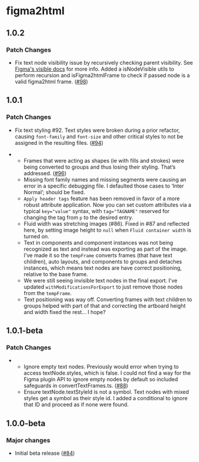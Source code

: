 # figma2html

## 1.0.2

### Patch Changes

- Fix text node visibility issue by recursively checking parent visibility. See [Figma's visible docs](https://www.figma.com/plugin-docs/api/properties/nodes-visible/#remarks) for more info. Added a isNodeVisible utils to perform recursion and isFigma2htmlFrame to check if passed node is a valid figma2html frame. ([#98](https://github.com/the-dataface/figma2html/pull/98))

## 1.0.1

### Patch Changes

- Fix text styling #92. Text styles were broken during a prior refactor, causing `font-family` and `font-size` and other critical styles to not be assigned in the resulting files. ([#94](https://github.com/the-dataface/figma2html/pull/94))

- - Frames that were acting as shapes (ie with fills and strokes) were being converted to groups and thus losing their styling. That’s addressed. ([#96](https://github.com/the-dataface/figma2html/pull/96))
  - Missing font family names and missing segments were causing an error in a specific debugging file. I defaulted those cases to ‘Inter Normal’; should be fixed.
  - `Apply header tags` feature has been removed in favor of a more robust attribute application. Now you can set custom attributes via a typical `key="value"` syntax, with `tag="TAGNAME"` reserved for changing the tag from `p` to the desired entry.
  - Fluid width was stretching images (#86). Fixed in #87 and reflected here, by setting image height to `null` when `Fluid container width` is turned on.
  - Text in components and component instances was not being recognized as text and instead was exporting as part of the image. I’ve made it so the `tempFrame` converts frames (that have text children), auto layouts, and components to groups and detaches instances, which means text nodes are have correct positioning, relative to the base frame.
  - We were still seeing invisible text nodes in the final export. I’ve updated `withModificationsForExport` to just remove those nodes from the `tempFrame`.
  - Text positioning was way off. Converting frames with text children to groups helped with part of that and correcting the artboard height and width fixed the rest... I hope?

## 1.0.1-beta

### Patch Changes

- - Ignore empty text nodes. Previously would error when trying to access textNode.styles, which is false. I could not find a way for the Figma plugin API to ignore empty nodes by default so included safeguards in convertTextFrames.ts. ([#88](https://github.com/the-dataface/figma2html/pull/88))
  - Ensure textNode.textStyleId is not a symbol. Text nodes with mixed styles get a symbol as their style id. I added a conditional to ignore that ID and proceed as if none were found.

## 1.0.0-beta

### Major changes

- Initial beta release ([#84](https://github.com/the-dataface/figma2html/pull/84))
